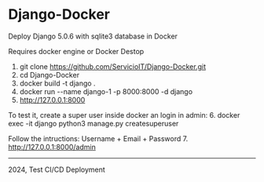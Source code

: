 # Django-Docker
Deploy Django 5.0.6 with sqlite3 database in Docker

Requires docker engine or Docker Destop

1. git clone https://github.com/ServicioIT/Django-Docker.git
2. cd Django-Docker
3. docker build -t django .
4. docker run --name django-1 -p 8000:8000  -d django
5. http://127.0.0.1:8000

To test it, create a super user inside docker an login in admin:
6. docker exec -it django python3 manage.py createsuperuser

Follow the intructions: Username + Email + Password
7. http://127.0.0.1:8000/admin

---
2024, Test CI/CD Deployment